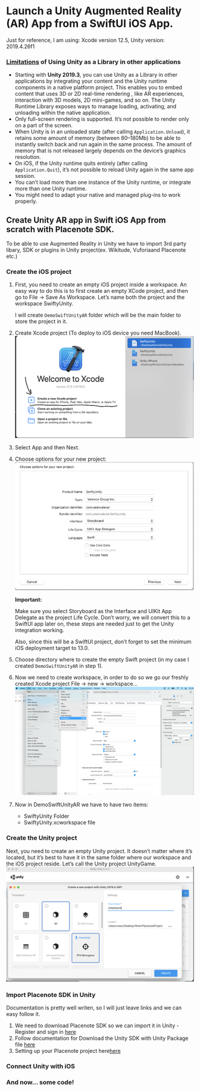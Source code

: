 # Launch a Unity Augmented Reality (AR) App from a SwiftUI iOS App.
Just for reference, I am using: Xcode version 12.5, Unity version: 2019.4.26f1
### [Limitations](https://docs.unity3d.com/Manual/UnityasaLibrary.html) of Using Unity as a Library in other applications
* Starting with **Unity 2019.3**, you can use Unity as a Library in other applications by integrating your content and the Unity runtime components in a native platform project. This enables you to embed content that uses 3D or 2D real-time rendering
, like AR
 experiences, interaction with 3D models, 2D mini-games, and so on. The Unity Runtime Library exposes ways to manage loading, activating, and unloading within the native application.
* Only full-screen rendering is supported. It’s not possible to render only on a part of the screen.
* When Unity is in an unloaded state (after calling ``Application.Unload``), it retains some amount of memory (between 80–180Mb) to be able to instantly switch back and run again in the same process. The amount of memory that is not released largely depends on the device’s graphics resolution.
* On iOS, if the Unity runtime quits entirely (after calling ``Application.Quit``), it’s not possible to reload Unity again in the same app session.
* You can’t load more than one instance of the Unity runtime, or integrate more than one Unity runtime.
* You might need to adapt your native and managed plug-ins
 to work properly.

 ## Create Unity AR app in Swift iOS App from scratch with Placenote SDK.
 To be able to use Augmented Reality in Unity we have to import 3rd party libary, SDK or plugins in Unity project(ex. Wikitude, Vuforiaand Placenote etc.)
### Create the iOS project
1. First, you need to create an empty iOS project inside a workspace. An easy way to do this is to first create an empty XCode project, and then go to File → Save As Workspace. Let’s name both the project and the workspace SwiftyUnity.

    I will create ``DemoSwiftUnityAR`` folder which will be the main folder to store the project in it.
2. Create Xcode project (To deploy to iOS device you need MacBook).
![img](/images/1.png)
3. Select App and then Next.
4. Choose options for your new project:
![](images/2.png)

    **Important:**

    Make sure you select Storyboard as the Interface and UIKit App Delegate as the project Life Cycle. Don’t worry, we will convert this to a SwiftUI app later on, these steps are needed just to get the Unity integration working.

    Also, since this will be a SwiftUI project, don’t forget to set the minimum iOS deployment target to 13.0.
5. Choose directory where to create the empty Swift project (in my case I created ``DemoSwiftUnityAR`` in step 1).
6. Now we need to create workspace, in order to do so we go our freshly created Xcode project File → new → workspace...
![](images/3.png)
7. Now in DemoSwiftUnityAR we have to have two items:
    * SwiftyUnity Folder
    * SwiftyUnity.xcworkspace file
### Create the Unity project
Next, you need to create an empty Unity project. It doesn’t matter where it’s located, but it’s best to have it in the same folder where our workspace and the iOS project reside. Let’s call the Unity project UnityGame.
![](images/4.png)
### Import Placenote SDK in Unity
Documentation is pretty well writen, so I will just leave links and we can easy follow it.
1. We need to download Placenote SDK so we can import it in Unity - Register and sign in [here](https://placenote.com/)
2. Follow documentation for Download the Unity SDK with Unity Package file [here](https://docs.placenote.com/unity/unity-getting-started/download-the-unity-sdk)
3. Setting up your Placenote project here[here](https://docs.placenote.com/unity/build-the-sample-apps/build-a-unity-scene)
### Connect Unity with iOS
### And now... some code!
